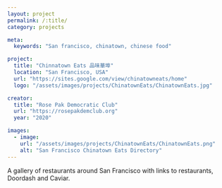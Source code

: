 ```yaml
---
layout: project
permalink: /:title/
category: projects

meta:
  keywords: "San francisco, chinatown, chinese food"

project:
  title: "Chinnatown Eats 品味華埠"
  location: "San Francisco, USA"
  url: "https://sites.google.com/view/chinatowneats/home"
  logo: "/assets/images/projects/ChinatownEats/ChinatownEats.jpg"

creator:
  title: "Rose Pak Democratic Club"
  url: "https://rosepakdemclub.org"
  year: "2020"

images:
  - image:
    url: "/assets/images/projects/ChinatownEats/ChinatownEats.png"
    alt: "San Francisco Chinatown Eats Directory"
---
```

<p>A gallery of restaurants around San Francisco with links to restaurants, Doordash and Caviar.</p>